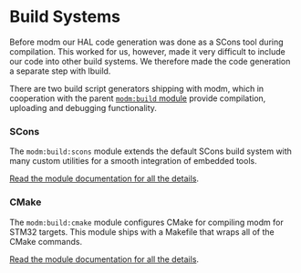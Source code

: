 # Build Systems

Before modm our HAL code generation was done as a SCons tool during 
compilation. This worked for us, however, made it very difficult to include
our code into other build systems.
We therefore made the code generation a separate step with lbuild.

There are two build script generators shipping with modm, which in cooperation
with the parent [`modm:build` module](module/modm-build) provide compilation,
uploading and debugging functionality.

### SCons

The `modm:build:scons` module extends the default SCons build system with many
custom utilities for a smooth integration of embedded tools.

[Read the module documentation for all the details](module/modm-build-scons).

### CMake

The `modm:build:cmake` module configures CMake
for compiling modm for STM32 targets.
This module ships with a Makefile that wraps all of the CMake commands.

[Read the module documentation for all the details](module/modm-build-cmake).